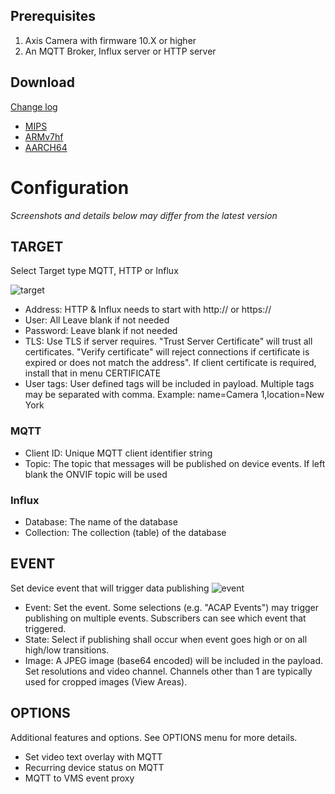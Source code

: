 
## Prerequisites
1. Axis Camera with firmware 10.X or higher
2. An MQTT Broker, Influx server or HTTP server

## Download
[Change log](https://github.com/aintegration/acaps/blob/master/Publisher/files/README.md)

- [MIPS](https://github.com/aintegration/acaps/raw/master/Publisher/files/Axis_Publisher_2_3_1_mipsisa32r2el.eap)
- [ARMv7hf](https://github.com/aintegration/acaps/raw/master/Publisher/files/Axis_Publisher_2_3_1_armv7hf.eap)
- [AARCH64](https://github.com/aintegration/acaps/raw/master/Publisher/files/Axis_Publisher_2_3_1_aarch64.eap)


# Configuration
*Screenshots and details below may differ from the latest version*

## TARGET
Select Target type MQTT, HTTP or Influx

![target](pictures/target2.PNG)


* Address: HTTP & Influx needs to start with http:// or https://
* User: All	Leave blank if not needed
* Password: Leave blank if not needed
* TLS: Use TLS if server requires. "Trust Server Certificate" will trust all certificates. "Verify certificate" will reject connections if certificate is expired or does not match the address".  If client certificate is required, install that in menu CERTIFICATE
* User tags: User defined tags will be included in payload. Multiple tags may be separated with comma. Example: name=Camera 1,location=New York

### MQTT
* Client ID: Unique MQTT client identifier string
* Topic: The topic that messages will be published on device events. If left blank the ONVIF topic will be used 

### Influx
* Database: The name of the database
* Collection: The collection (table) of the database

## EVENT
Set device event that will trigger data publishing
![event](pictures/event2.PNG)

* Event: Set the event. Some selections (e.g. "ACAP Events") may trigger publishing on multiple events.  Subscribers can see which event that triggered.
* State: Select if publishing shall occur when event goes high or on all high/low transitions.
* Image: A JPEG image (base64 encoded) will be included in the payload. Set resolutions and video channel. Channels other than 1 are typically used for cropped images (View Areas).

## OPTIONS
Additional features and options.  See OPTIONS menu for more details.
* Set video text overlay with MQTT
* Recurring device status on MQTT
* MQTT to VMS event proxy
